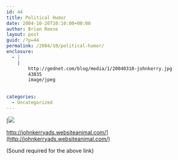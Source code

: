 ```yaml
---
id: 44
title: Political Humor
date: 2004-10-26T10:10:00+00:00
author: Brian Reese
layout: post
guid: /?p=44
permalink: /2004/10/political-humor/
enclosure:
  - |
    |
        http://gednet.com/blog/media/1/20040310-johnkerry.jpg
        43835
        image/jpeg
        
        
categories:
  - Uncategorized
---
```

[![](http://gednet.com/blog/media/1/20040310-johnkerry.jpg)
  
http://johnkerryads.websiteanimal.com/](http://johnkerryads.websiteanimal.com/)
  
(Sound required for the above link)